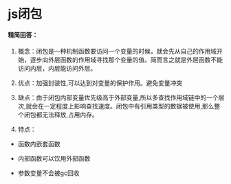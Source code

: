 # js闭包

#### 精简回答：

1. 概念：闭包是一种机制函数要访问一个变量的时候，就会先从自己的作用域开始，逐步向外层函数的作用域寻找那个变量的值。简而言之就是外层函数不能访问内层，内层能访问外层。

2. 优点：加强封装性,可以达到对变量的保护作用。避免变量冲突

3. 缺点：由于闭包内部变量优先级高于外部变量,所以多查找作用域链中的一个层次,就会在一定程度上影响查找速度。闭包中有引用类型的数据被使用,那么整个闭包都无法释放,占用内存。

4. 特点：

- 函数内嵌套函数

- 内部函数可以饮用外部函数

- 参数变量不会被gc回收
